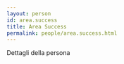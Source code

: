 ```yaml
---
layout: person
id: area.success
title: Area Success
permalink: people/area.success.html
---
```


Dettagli della persona